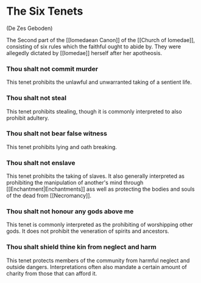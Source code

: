 # The Six Tenets
(De Zes Geboden)

The Second part of the [[Iomedaean Canon]] of the [[Church of Iomedae]], consisting of six rules which the faithful ought to abide by. They were allegedly dictated by [[Iomedae]] herself after her apotheosis.

### Thou shalt not commit murder
This tenet prohibits the unlawful and unwarranted taking of a sentient life.

### Thou shalt not steal
This tenet prohibits stealing, though it is commonly interpreted to also prohibit adultery.

### Thou shalt not bear false witness
This tenet prohibits lying and oath breaking.

### Thou shalt not enslave
This tenet prohibits the taking of slaves. It also generally interpreted as prohibiting the manipulation of another's mind through [[Enchantment|Enchantments]] ass well as protecting the bodies and souls of the dead from [[Necromancy]].

### Thou shalt not honour any gods above me
This tenet is commonly interpreted as the prohibiting of worshipping other gods. It does not prohibit the veneration of spirits and ancestors.

### Thou shalt shield thine kin from neglect and harm
This tenet protects members of the community from harmful neglect and outside dangers. Interpretations often also mandate a certain amount of charity from those that can afford it.